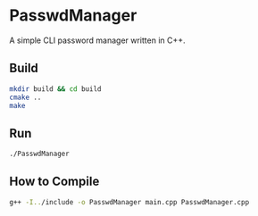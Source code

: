 # PasswdManager

A simple CLI password manager written in C++.

## Build

```sh
mkdir build && cd build
cmake ..
make
```

## Run

```sh
./PasswdManager
```

## How to Compile

```sh
g++ -I../include -o PasswdManager main.cpp PasswdManager.cpp
```